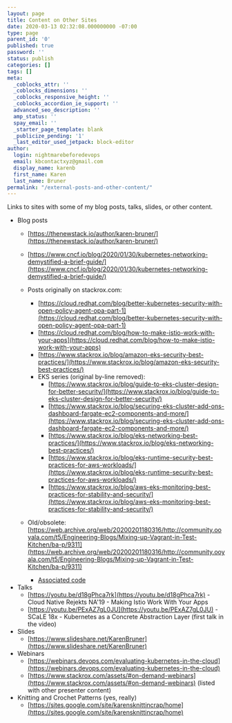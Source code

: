 ```yaml
---
layout: page
title: Content on Other Sites
date: 2020-03-13 02:32:08.000000000 -07:00
type: page
parent_id: '0'
published: true
password: ''
status: publish
categories: []
tags: []
meta:
  _coblocks_attr: ''
  _coblocks_dimensions: ''
  _coblocks_responsive_height: ''
  _coblocks_accordion_ie_support: ''
  advanced_seo_description: ''
  amp_status: ''
  spay_email: ''
  _starter_page_template: blank
  _publicize_pending: '1'
  _last_editor_used_jetpack: block-editor
author:
  login: nightmarebeforedevops
  email: kbcontactxyz@gmail.com
  display_name: karenb
  first_name: Karen
  last_name: Bruner
permalink: "/external-posts-and-other-content/"
---
```

<!-- wp:paragraph -->

Links to sites with some of my blog posts, talks, slides, or other content.

<!-- /wp:paragraph -->

<!-- wp:list -->

- Blog posts
  - [https://thenewstack.io/author/karen-bruner/](https://thenewstack.io/author/karen-bruner/)
  - [https://www.cncf.io/blog/2020/01/30/kubernetes-networking-demystified-a-brief-guide/](https://www.cncf.io/blog/2020/01/30/kubernetes-networking-demystified-a-brief-guide/)
  - Posts originally on stackrox.com:
    - [https://cloud.redhat.com/blog/better-kubernetes-security-with-open-policy-agent-opa-part-1](https://cloud.redhat.com/blog/better-kubernetes-security-with-open-policy-agent-opa-part-1)
    - [https://cloud.redhat.com/blog/how-to-make-istio-work-with-your-apps](https://cloud.redhat.com/blog/how-to-make-istio-work-with-your-apps)
    - [https://www.stackrox.io/blog/amazon-eks-security-best-practices/](https://www.stackrox.io/blog/amazon-eks-security-best-practices/)
    - EKS series (original by-line removed):
      - [https://www.stackrox.io/blog/guide-to-eks-cluster-design-for-better-security/](https://www.stackrox.io/blog/guide-to-eks-cluster-design-for-better-security/)
      - [https://www.stackrox.io/blog/securing-eks-cluster-add-ons-dashboard-fargate-ec2-components-and-more/](https://www.stackrox.io/blog/securing-eks-cluster-add-ons-dashboard-fargate-ec2-components-and-more/)
      - [https://www.stackrox.io/blog/eks-networking-best-practices/](https://www.stackrox.io/blog/eks-networking-best-practices/)
      - [https://www.stackrox.io/blog/eks-runtime-security-best-practices-for-aws-workloads/](https://www.stackrox.io/blog/eks-runtime-security-best-practices-for-aws-workloads/)
      - [https://www.stackrox.io/blog/aws-eks-monitoring-best-practices-for-stability-and-security/](https://www.stackrox.io/blog/aws-eks-monitoring-best-practices-for-stability-and-security/)

  - Old/obsolete: [https://web.archive.org/web/20200201180316/http://community.ooyala.com/t5/Engineering-Blogs/Mixing-up-Vagrant-in-Test-Kitchen/ba-p/9311](https://web.archive.org/web/20200201180316/http://community.ooyala.com/t5/Engineering-Blogs/Mixing-up-Vagrant-in-Test-Kitchen/ba-p/9311)
    - [Associated code](https://github.com/ooyala/kitchen-vagrant-disks/)
- Talks
  - [https://youtu.be/d18gPhca7rk](https://youtu.be/d18gPhca7rk) - Cloud Native Rejekts NA'19 - Making Istio Work With Your Apps
  - [https://youtu.be/PExAZ7gL0JU](https://youtu.be/PExAZ7gL0JU) - SCaLE 18x - Kubernetes as a Concrete Abstraction Layer (first talk in the video)
- Slides
  - [https://www.slideshare.net/KarenBruner](https://www.slideshare.net/KarenBruner)
- Webinars
  - [https://webinars.devops.com/evaluating-kubernetes-in-the-cloud](https://webinars.devops.com/evaluating-kubernetes-in-the-cloud)
  - [https://www.stackrox.com/assets/#on-demand-webinars](https://www.stackrox.com/assets/#on-demand-webinars) (listed with other presenter content)
- Knitting and Crochet Patterns (yes, really)
  - [https://sites.google.com/site/karensknittincrap/home](https://sites.google.com/site/karensknittincrap/home)

<!-- /wp:list -->

<!-- wp:paragraph -->

<!-- /wp:paragraph -->

